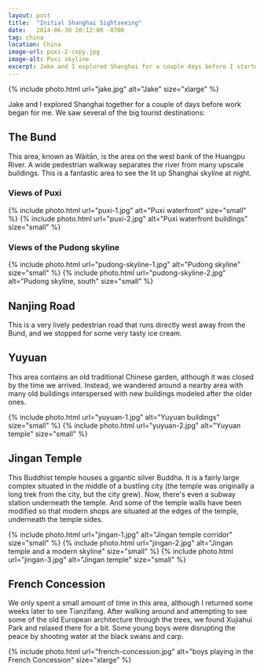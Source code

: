 ```yaml
---
layout: post
title:  "Initial Shanghai Sightseeing"
date:   2014-06-30 20:12:00 -0700
tag: china
location: China
image-url: puxi-2-copy.jpg
image-alt: Puxi skyline
excerpt: Jake and I explored Shanghai for a couple days before I started work.
---
```

<div class='img-gallery'>
{% include photo.html url="jake.jpg" alt="Jake" size="xlarge" %}
</div>

Jake and I explored Shanghai together for a couple of days before work began for me. We saw several of the big tourist destinations:

## The Bund

This area, known as Wàitān, is the area on the west bank of the Huangpu River. A wide pedestrian walkway separates the river from many upscale buildings. This is a fantastic area to see the lit up Shanghai skyline at night.

### Views of Puxi

<div class='img-gallery'>
{% include photo.html url="puxi-1.jpg" alt="Puxi waterfront" size="small" %}
{% include photo.html url="puxi-2.jpg" alt="Puxi waterfront buildings" size="small" %}
</div>

### Views of the Pudong skyline

<div class='img-gallery'>
{% include photo.html url="pudong-skyline-1.jpg" alt="Pudong skyline" size="small" %}
{% include photo.html url="pudong-skyline-2.jpg" alt="Pudong skyline, south" size="small" %}
</div>

## Nanjing Road

This is a very lively pedestrian road that runs directly west away from the Bund, and we stopped for some very tasty ice cream.

## Yuyuan

This area contains an old traditional Chinese garden, although it was closed by the time we arrived. Instead, we wandered around a nearby area with many old buildings interspersed with new buildings modeled after the older ones.

<div class='img-gallery'>
{% include photo.html url="yuyuan-1.jpg" alt="Yuyuan buildings" size="small" %}
{% include photo.html url="yuyuan-2.jpg" alt="Yuyuan temple" size="small" %}
</div>

## Jingan Temple

This Buddhist temple houses a gigantic silver Buddha. It is a fairly large complex situated in the middle of a bustling city (the temple was originally a long trek from the city, but the city grew). Now, there's even a subway station underneath the temple. And some of the temple walls have been modified so that modern shops are situated at the edges of the temple, underneath the temple sides.

<div class='img-gallery'>
{% include photo.html url="jingan-1.jpg" alt="Jingan temple corridor" size="small" %}
{% include photo.html url="jingan-2.jpg" alt="Jingan temple and a modern skyline" size="small" %}
{% include photo.html url="jingan-3.jpg" alt="Jingan temple" size="small" %}
</div>

## French Concession

We only spent a small amount of time in this area, although I returned some weeks later to see Tianzifang. After walking around and attempting to see some of the old European architecture through the trees, we found Xujiahui Park and relaxed there for a bit. Some young boys were disrupting the peace by shooting water at the black swans and carp.

<div class='img-gallery'>
{% include photo.html url="french-concession.jpg" alt="boys playing in the French Concession" size="xlarge" %}
</div>
